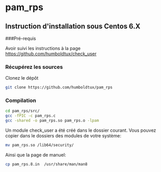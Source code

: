 pam_rps
==========

## Instruction d'installation sous Centos 6.X

###Pré-requis

Avoir suivi les instructions à la page https://github.com/humboldtux/check_user

### Récupérez les sources

Clonez le dépôt

``` sh
git clone https://github.com/humboldtux/pam_rps
```

### Compilation

``` sh
cd pam_rps/src/
gcc -fPIC -c pam_rps.c
gcc -shared -o pam_rps.so pam_rps.o -lpam
```

Un module check_user a été créé dans le dossier courant. Vous pouvez copier dans le dossiers des modules de votre système:
``` sh
mv pam_rps.so /lib64/security/
```

Ainsi que la page de manuel:
``` sh
cp pam_rps.8.in  /usr/share/man/man8
```

